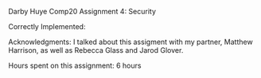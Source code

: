 Darby Huye
Comp20 Assignment 4: Security

Correctly Implemented:

Acknowledgments:
    I talked about this assigment with my partner, Matthew Harrison, as well as Rebecca Glass and Jarod Glover.

Hours spent on this assignment: 6 hours